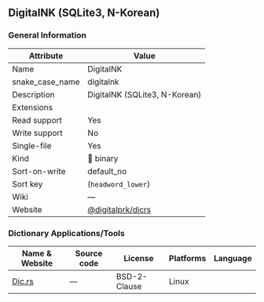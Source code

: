 ## DigitalNK (SQLite3, N-Korean)

### General Information

| Attribute       | Value                                                    |
| --------------- | -------------------------------------------------------- |
| Name            | DigitalNK                                                |
| snake_case_name | digitalnk                                                |
| Description     | DigitalNK (SQLite3, N-Korean)                            |
| Extensions      |                                                          |
| Read support    | Yes                                                      |
| Write support   | No                                                       |
| Single-file     | Yes                                                      |
| Kind            | 🔢 binary                                                 |
| Sort-on-write   | default_no                                               |
| Sort key        | (`headword_lower`)                                       |
| Wiki            | ―                                                        |
| Website         | [@digitalprk/dicrs](https://github.com/digitalprk/dicrs) |

### Dictionary Applications/Tools

| Name & Website                                | Source code | License      | Platforms | Language |
| --------------------------------------------- | ----------- | ------------ | --------- | -------- |
| [Dic.rs](https://github.com/digitalprk/dicrs) | ―           | BSD-2-Clause | Linux     |          |
